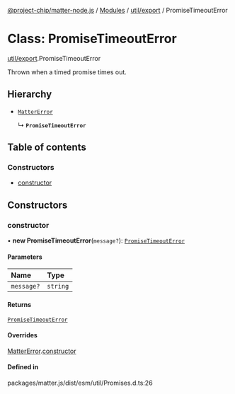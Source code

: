 [@project-chip/matter-node.js](../README.md) / [Modules](../modules.md) / [util/export](../modules/util_export.md) / PromiseTimeoutError

# Class: PromiseTimeoutError

[util/export](../modules/util_export.md).PromiseTimeoutError

Thrown when a timed promise times out.

## Hierarchy

- [`MatterError`](exports_common.MatterError.md)

  ↳ **`PromiseTimeoutError`**

## Table of contents

### Constructors

- [constructor](util_export.PromiseTimeoutError.md#constructor)

## Constructors

### constructor

• **new PromiseTimeoutError**(`message?`): [`PromiseTimeoutError`](util_export.PromiseTimeoutError.md)

#### Parameters

| Name | Type |
| :------ | :------ |
| `message?` | `string` |

#### Returns

[`PromiseTimeoutError`](util_export.PromiseTimeoutError.md)

#### Overrides

[MatterError](exports_common.MatterError.md).[constructor](exports_common.MatterError.md#constructor)

#### Defined in

packages/matter.js/dist/esm/util/Promises.d.ts:26
